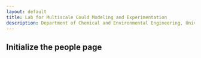 ```yaml
---
layout: default
title: Lab for Multiscale Could Modeling and Experimentation
description: Department of Chemical and Environmental Engineering, University of Arizona
---
```



## Initialize the people page
